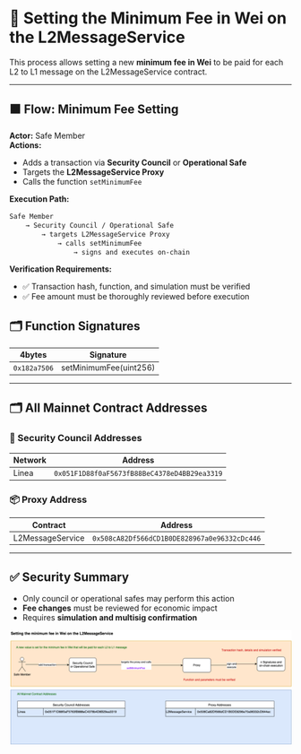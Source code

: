 
# 💸 Setting the Minimum Fee in Wei on the L2MessageService

This process allows setting a new **minimum fee in Wei** to be paid for each L2 to L1 message on the L2MessageService contract.

---

## 🟧 Flow: Minimum Fee Setting

**Actor:** Safe Member  
**Actions:**

- Adds a transaction via **Security Council** or **Operational Safe**
- Targets the **L2MessageService Proxy**
- Calls the function `setMinimumFee`

**Execution Path:**
```
Safe Member
    → Security Council / Operational Safe
        → targets L2MessageService Proxy
            → calls setMinimumFee
                → signs and executes on-chain
```

**Verification Requirements:**
- ✅ Transaction hash, function, and simulation must be verified
- ✅ Fee amount must be thoroughly reviewed before execution

## 🗂️ Function Signatures

| 4bytes | Signature                              |
|-------|---------------------------------------|
| `0x182a7506`     | setMinimumFee(uint256)                   |

---

## 🗂️ All Mainnet Contract Addresses

### 🔐 Security Council Addresses

| Network   | Address                                      |
|-----------|----------------------------------------------|
| Linea     | `0x051F1D88f0aF5673fB88BeC4378eD4BB29ea3319` |

### 📦 Proxy Address

| Contract           | Address                                           |
|--------------------|---------------------------------------------------|
| L2MessageService   | `0x508cA82Df566dCD1B0DE828967a0e96332cDc446`      |

---

## ✅ Security Summary

- Only council or operational safes may perform this action
- **Fee changes** must be reviewed for economic impact
- Requires **simulation and multisig confirmation**

<img src="../diagrams/settingMinimumL2Fee.png">
